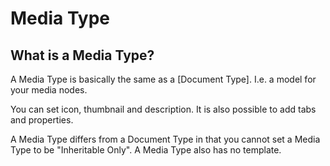 # Media Type

## What is a Media Type?
A Media Type is basically the same as a [Document Type]. I.e. a model for your media nodes.

You can set icon, thumbnail and description. It is also possible to add tabs and properties.

A Media Type differs from a Document Type in that you cannot set a Media Type to be "Inheritable Only". A Media Type also has no template.